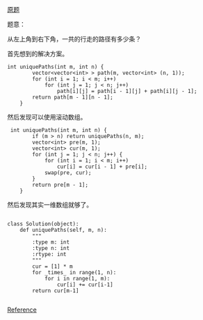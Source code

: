 [原题](https://leetcode.com/problems/unique-paths/)

题意：

从左上角到右下角，一共的行走的路径有多少条？

首先想到的解决方案。

```
int uniquePaths(int m, int n) {
        vector<vector<int> > path(m, vector<int> (n, 1));
        for (int i = 1; i < m; i++)
            for (int j = 1; j < n; j++)
                path[i][j] = path[i - 1][j] + path[i][j - 1];
        return path[m - 1][n - 1];
    }
```

然后发现可以使用滚动数组。

```
 int uniquePaths(int m, int n) {
        if (m > n) return uniquePaths(n, m); 
        vector<int> pre(m, 1);
        vector<int> cur(m, 1);
        for (int j = 1; j < n; j++) {
            for (int i = 1; i < m; i++)
                cur[i] = cur[i - 1] + pre[i];
            swap(pre, cur);
        }
        return pre[m - 1];
    }
```

然后发现其实一维数组就够了。

```

class Solution(object):
    def uniquePaths(self, m, n):
        """
        :type m: int
        :type n: int
        :rtype: int
        """
        cur = [1] * m
        for _times_ in range(1, n):
            for i in range(1, m):
                cur[i] += cur[i-1]
        return cur[m-1]
        
```

[Reference](https://discuss.leetcode.com/topic/15265/0ms-5-lines-dp-solution-in-c-with-explanations/2)

